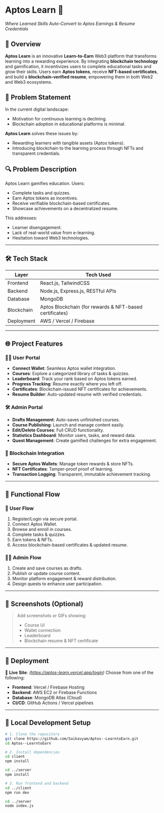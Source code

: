 # Aptos Learn 🚀  
*Where Learned Skills Auto-Convert to Aptos Earnings & Resume Credentials*

## 🧩 Overview

**Aptos Learn** is an innovative **Learn-to-Earn** Web3 platform that transforms learning into a rewarding experience. By integrating **blockchain technology** and gamification, it incentivizes users to complete educational tasks and grow their skills. Users earn **Aptos tokens**, receive **NFT-based certificates**, and build a **blockchain-verified resume**, empowering them in both Web2 and Web3 ecosystems.

## 🧠 Problem Statement

In the current digital landscape:
- Motivation for continuous learning is declining.
- Blockchain adoption in educational platforms is minimal.

**Aptos Learn** solves these issues by:
- Rewarding learners with tangible assets (Aptos tokens).
- Introducing blockchain to the learning process through NFTs and transparent credentials.

## 🔍 Problem Description

Aptos Learn gamifies education. Users:
- Complete tasks and quizzes.
- Earn Aptos tokens as incentives.
- Receive verifiable blockchain-based certificates.
- Showcase achievements on a decentralized resume.

This addresses:
- Learner disengagement.
- Lack of real-world value from e-learning.
- Hesitation toward Web3 technologies.

---

## 🛠 Tech Stack

| Layer         | Tech Used                                             |
|---------------|--------------------------------------------------------|
| Frontend      | React.js, TailwindCSS                                  |
| Backend       | Node.js, Express.js, RESTful APIs                      |
| Database      | MongoDB                                                |
| Blockchain    | Aptos Blockchain (for rewards & NFT-based certificates)|
| Deployment    | AWS / Vercel / Firebase                                |

---

## 🌐 Project Features

### 👩‍🎓 User Portal
- **Connect Wallet**: Seamless Aptos wallet integration.
- **Courses**: Explore a categorized library of tasks & quizzes.
- **Leaderboard**: Track your rank based on Aptos tokens earned.
- **Progress Tracking**: Resume exactly where you left off.
- **Certificates**: Blockchain-issued NFT certificates for achievements.
- **Resume Builder**: Auto-updated resume with verified credentials.

### 🛠 Admin Portal
- **Drafts Management**: Auto-saves unfinished courses.
- **Course Publishing**: Launch and manage content easily.
- **Edit/Delete Courses**: Full CRUD functionality.
- **Statistics Dashboard**: Monitor users, tasks, and reward data.
- **Quest Management**: Create gamified challenges for extra engagement.

### 🔗 Blockchain Integration
- **Secure Aptos Wallets**: Manage token rewards & store NFTs.
- **NFT Certificates**: Tamper-proof proof of learning.
- **Transaction Logging**: Transparent, immutable achievement tracking.

---

## 🔁 Functional Flow

### 👤 User Flow
1. Register/Login via secure portal.
2. Connect Aptos Wallet.
3. Browse and enroll in courses.
4. Complete tasks & quizzes.
5. Earn tokens & NFTs.
6. Access blockchain-based certificates & updated resume.

### 👨‍💼 Admin Flow
1. Create and save courses as drafts.
2. Publish or update course content.
3. Monitor platform engagement & reward distribution.
4. Design quests to enhance user participation.

---

## 📸 Screenshots (Optional)

> Add screenshots or GIFs showing:
> - Course UI
> - Wallet connection
> - Leaderboard
> - Blockchain resume & NFT certificate

---

## 🚀 Deployment
🔗 **Live Site**: *(https://aptos-learn.vercel.app/login)*
Choose from one of the following:
- **Frontend**: Vercel / Firebase Hosting
- **Backend**: AWS EC2 or Firebase Functions
- **Database**: MongoDB Atlas (Cloud)
- **CI/CD**: GitHub Actions / Vercel pipelines

---

## 🧪 Local Development Setup

```bash
# 1. Clone the repository
git clone https://github.com/Saikavyam/Aptos--LearntoEarn.git
cd Aptos--LearntoEarn

# 2. Install dependencies
cd client
npm install

cd ../server
npm install

# 3. Run frontend and backend
cd ../client
npm run dev

cd ../server
node index.js

